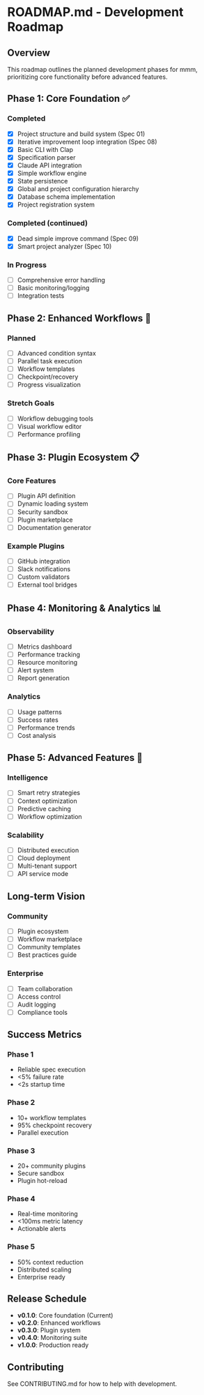 # ROADMAP.md - Development Roadmap

## Overview

This roadmap outlines the planned development phases for mmm, prioritizing core functionality before advanced features.

## Phase 1: Core Foundation ✅

### Completed
- [x] Project structure and build system (Spec 01)
- [x] Iterative improvement loop integration (Spec 08)
- [x] Basic CLI with Clap
- [x] Specification parser
- [x] Claude API integration
- [x] Simple workflow engine
- [x] State persistence
- [x] Global and project configuration hierarchy
- [x] Database schema implementation
- [x] Project registration system

### Completed (continued)
- [x] Dead simple improve command (Spec 09)
- [x] Smart project analyzer (Spec 10)

### In Progress
- [ ] Comprehensive error handling
- [ ] Basic monitoring/logging
- [ ] Integration tests

## Phase 2: Enhanced Workflows 🚧

### Planned
- [ ] Advanced condition syntax
- [ ] Parallel task execution
- [ ] Workflow templates
- [ ] Checkpoint/recovery
- [ ] Progress visualization

### Stretch Goals
- [ ] Workflow debugging tools
- [ ] Visual workflow editor
- [ ] Performance profiling

## Phase 3: Plugin Ecosystem 📋

### Core Features
- [ ] Plugin API definition
- [ ] Dynamic loading system
- [ ] Security sandbox
- [ ] Plugin marketplace
- [ ] Documentation generator

### Example Plugins
- [ ] GitHub integration
- [ ] Slack notifications
- [ ] Custom validators
- [ ] External tool bridges

## Phase 4: Monitoring & Analytics 📊

### Observability
- [ ] Metrics dashboard
- [ ] Performance tracking
- [ ] Resource monitoring
- [ ] Alert system
- [ ] Report generation

### Analytics
- [ ] Usage patterns
- [ ] Success rates
- [ ] Performance trends
- [ ] Cost analysis

## Phase 5: Advanced Features 🚀

### Intelligence
- [ ] Smart retry strategies
- [ ] Context optimization
- [ ] Predictive caching
- [ ] Workflow optimization

### Scalability
- [ ] Distributed execution
- [ ] Cloud deployment
- [ ] Multi-tenant support
- [ ] API service mode

## Long-term Vision

### Community
- [ ] Plugin ecosystem
- [ ] Workflow marketplace
- [ ] Community templates
- [ ] Best practices guide

### Enterprise
- [ ] Team collaboration
- [ ] Access control
- [ ] Audit logging
- [ ] Compliance tools

## Success Metrics

### Phase 1
- Reliable spec execution
- <5% failure rate
- <2s startup time

### Phase 2
- 10+ workflow templates
- 95% checkpoint recovery
- Parallel execution

### Phase 3
- 20+ community plugins
- Secure sandbox
- Plugin hot-reload

### Phase 4
- Real-time monitoring
- <100ms metric latency
- Actionable alerts

### Phase 5
- 50% context reduction
- Distributed scaling
- Enterprise ready

## Release Schedule

- **v0.1.0**: Core foundation (Current)
- **v0.2.0**: Enhanced workflows
- **v0.3.0**: Plugin system
- **v0.4.0**: Monitoring suite
- **v1.0.0**: Production ready

## Contributing

See CONTRIBUTING.md for how to help with development.